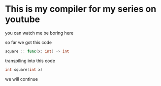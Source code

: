 # This is my compiler for my series on youtube

you can watch me be boring here 

so far we got this code

```go
square :: func(x: int) -> int
```

transpiling into this code 

```c
int square(int x)
```

we will continue

